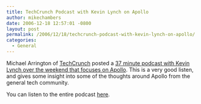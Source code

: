 ```yaml
---
title: TechCrunch Podcast with Kevin Lynch on Apollo
author: mikechambers
date: 2006-12-18 12:57:01 -0800
layout: post
permalink: /2006/12/18/techcrunch-podcast-with-kevin-lynch-on-apollo/
categories:
  - General
---
```



Michael Arrington of [TechCrunch][1] posted a [37 minute podcast with Kevin Lynch over the weekend that focuses on Apollo][2]. This is a very good listen, and gives some insight into some of the thoughts around Apollo from the general tech community.

You can listen to the entire podcast [here][2].

 [1]: http://www.techcrunch.com/2006/12/16/preparing-for-apollo/
 [2]: http://www.talkcrunch.com/2006/12/16/here-comes-adobe-apollo/